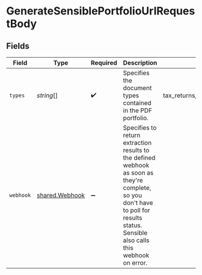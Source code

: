 # GenerateSensiblePortfolioUrlRequestBody


## Fields

| Field                                                                                                                                                                               | Type                                                                                                                                                                                | Required                                                                                                                                                                            | Description                                                                                                                                                                         | Example                                                                                                                                                                             |
| ----------------------------------------------------------------------------------------------------------------------------------------------------------------------------------- | ----------------------------------------------------------------------------------------------------------------------------------------------------------------------------------- | ----------------------------------------------------------------------------------------------------------------------------------------------------------------------------------- | ----------------------------------------------------------------------------------------------------------------------------------------------------------------------------------- | ----------------------------------------------------------------------------------------------------------------------------------------------------------------------------------- |
| `types`                                                                                                                                                                             | *string*[]                                                                                                                                                                          | :heavy_check_mark:                                                                                                                                                                  | Specifies the document types contained in the PDF portfolio.                                                                                                                        | tax_returns,bank_statements,credit_reports                                                                                                                                          |
| `webhook`                                                                                                                                                                           | [shared.Webhook](../../models/shared/webhook.md)                                                                                                                                    | :heavy_minus_sign:                                                                                                                                                                  | Specifies to return extraction results to the defined webhook as soon as they're complete, so you don't have to poll for results status. Sensible also calls this webhook on error. |                                                                                                                                                                                     |